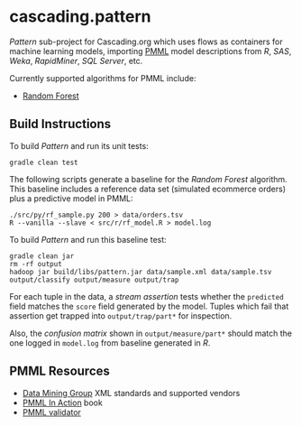 cascading.pattern
=================

_Pattern_ sub-project for Cascading.org which uses flows as containers
for machine learning models, importing
[PMML](http://en.wikipedia.org/wiki/Predictive_Model_Markup_Language)
model descriptions from _R_, _SAS_, _Weka_, _RapidMiner_, _SQL
Server_, etc.

Currently supported algorithms for PMML include:

 * [Random Forest](http://en.wikipedia.org/wiki/Random_forest)


Build Instructions
------------------

To build _Pattern_ and run its unit tests:

    gradle clean test

The following scripts generate a baseline for the _Random Forest_
algorithm. This baseline includes a reference data set (simulated
ecommerce orders) plus a predictive model in PMML:

    ./src/py/rf_sample.py 200 > data/orders.tsv
    R --vanilla --slave < src/r/rf_model.R > model.log

To build _Pattern_ and run this baseline test:

    gradle clean jar
    rm -rf output
    hadoop jar build/libs/pattern.jar data/sample.xml data/sample.tsv output/classify output/measure output/trap

For each tuple in the data, a _stream assertion_ tests whether the
`predicted` field matches the `score` field generated by the
model. Tuples which fail that assertion get trapped into
`output/trap/part*` for inspection.

Also, the _confusion matrix_ shown in `output/measure/part*` should
match the one logged in `model.log` from baseline generated in _R_.


PMML Resources
--------------

 * [Data Mining Group](http://www.dmg.org/) XML standards and supported vendors
 * [PMML In Action](http://www.amazon.com/dp/1470003244) book 
 * [PMML validator](http://www.zementis.com/pmml_tools.htm)
